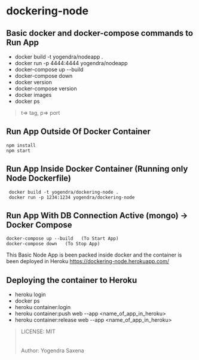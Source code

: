 # dockering-node

## Basic docker and docker-compose commands to Run App
- docker build -t yogendra/nodeapp .
- docker run -p 4444:4444 yogendra/nodeapp
- docker-compose up --build
- docker-compose down
- docker version
- docker-compose version
- docker images
- docker ps

> t=> tag, p=> port

## Run App Outside Of Docker Container

``` 
npm install
npm start 
```

## Run App Inside Docker Container (Running only Node Dockerfile)
```
 docker build -t yogendra/dockering-node .
 docker run -p 1234:1234 yogendra/dockering-node
```

## Run App With DB Connection Active (mongo) -> Docker Compose
```
docker-compose up --build   (To Start App)
docker-compose down   (To Stop App)
```
This Basic Node App is been packed inside docker and the container is been deployed in Heroku
https://dockering-node.herokuapp.com/

## Deploying the container to Heroku

- heroku login
- docker ps
- heroku container:login
- heroku container:push web --app <name_of_app_in_heroku>
- heroku container:release web --app <name_of_app_in_heroku>

> LICENSE: MIT </br> </br> </br>
> Author: Yogendra Saxena
